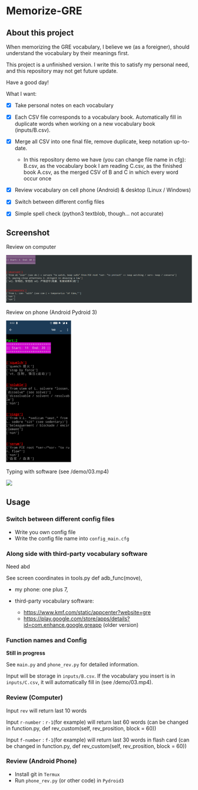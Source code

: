 # Memorize-GRE



## About this project

When memorizing the GRE vocabulary, I believe we (as a foreigner), should understand the vocabulary by their meanings first.

This project is a unfinished version. I write this to satisfy my personal need, and this repository may not get future update.

Have a good day!



What I want: 

- [x] Take personal notes on each vocabulary
- [x] Each CSV file corresponds to a vocabulary book. Automatically fill in duplicate words when working on a new vocabulary book (inputs/B.csv). 
- [x] Merge all CSV into one final file, remove duplicate, keep notation up-to-date.
	- In this repository demo we have (you can change file name in cfg): 
			B.csv, as the vocabulary book I am reading
			C.csv, as the finished book
			A.csv, as the merged CSV of B and C in which every word occur once
- [x] Review vocabulary on cell phone (Android) & desktop (Linux / Windows) 
- [x] Switch between different config files
- [x] Simple spell check (python3 textblob, though... not accurate)



## Screenshot

Review on computer

<img src="./demo/02.png" alt="computer" />



Review on phone (Android Pydroid 3)

<img src="./demo/01.jpg" alt="phone" width="35%" />



Typing with software (see /demo/03.mp4)

<img height=320 src="./demo/03.gif" />

## Usage

### Switch between different config files

- Write you own config file
- Write the config file name into `config_main.cfg`



### Along side with third-party vocabulary software

Need abd

See screen coordinates in tools.py def adb_func(move), 

- my phone: one plus 7, 

- third-party vocabulary software: 
  - https://www.kmf.com/static/appcenter?website=gre
  - https://play.google.com/store/apps/details?id=com.enhance.google.greapp (older version)



### Function names and Config

**Still in progress**

See `main.py` and `phone_rev.py` for detailed information.

Input will be storage in `inputs/B.csv`. If the vocabulary you insert is in `inputs/C.csv`, it will automatically fill in (see /demo/03.mp4).



### Review (Computer)

Input `rev` will return last 10 words

Input `r-number` : `r-1`(for example) will return last 60 words (can be changed in function.py, def rev_custom(self, rev_prosition, block = 60))

Input `f-number` : `f-1`(for example) will return last 30 words in flash card (can be changed in function.py, def rev_custom(self, rev_prosition, block = 60))



### Review (Android Phone)

- Install git in `Termux`
- Run `phone_rev.py` (or other code) in `Pydroid3`
